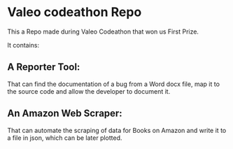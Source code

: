 # Valeo codeathon Repo

  This a Repo made during Valeo Codeathon that won us First Prize.
  
  It contains:
 
 ## A Reporter Tool: 
   That can find the documentation of a bug from a Word docx file, map it to the source code and allow the developer to document it.
 ## An Amazon Web Scraper: 
  That can automate the scraping of data for Books on Amazon and write it to a file in json, which can be later plotted.
